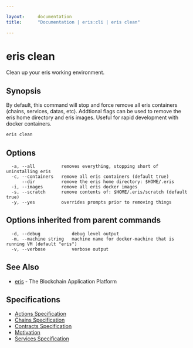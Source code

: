 ```yaml
---

layout:     documentation
title:      "Documentation | eris:cli | eris clean"

---
```


# eris clean

Clean up your eris working environment.

## Synopsis

By default, this command will stop and
	force remove all eris containers (chains, services, 
	datas, etc). Addtional flags can be used to remove
	the eris home directory and eris images. Useful
	for rapid development with docker containers.

```bash
eris clean
```

## Options

```
  -a, --all          removes everything, stopping short of uninstalling eris
  -c, --containers   remove all eris containers (default true)
      --dir          remove the eris home directory: $HOME/.eris
  -i, --images       remove all eris docker images
  -s, --scratch      remove contents of: $HOME/.eris/scratch (default true)
  -y, --yes          overrides prompts prior to removing things
```

## Options inherited from parent commands

```
  -d, --debug            debug level output
  -m, --machine string   machine name for docker-machine that is running VM (default "eris")
  -v, --verbose          verbose output
```

## See Also

* [eris](https://docs.erisindustries.com/documentation/eris-cli/0.11.4/eris/)	 - The Blockchain Application Platform

## Specifications

* [Actions Specification](https://docs.erisindustries.com/documentation/eris-cli/0.11.4/actions_specification/)
* [Chains Specification](https://docs.erisindustries.com/documentation/eris-cli/0.11.4/chains_specification/)
* [Contracts Specification](https://docs.erisindustries.com/documentation/eris-cli/0.11.4/contracts_specification/)
* [Motivation](https://docs.erisindustries.com/documentation/eris-cli/0.11.4/motivation/)
* [Services Specification](https://docs.erisindustries.com/documentation/eris-cli/0.11.4/services_specification/)

